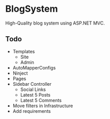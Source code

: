 # BlogSystem
High-Quality blog system using ASP.NET MVC.

## Todo
* Templates
	* Site
	* Admin
* AutoMapperConfigs
* Ninject
* Pages
* Sidebar Controller
	* Social Links
	* Latest 5 Posts
	* Latest 5 Comments
* Move filters in Infrastructure
* Add requirements
